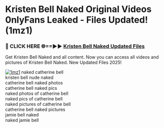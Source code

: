 # Kristen Bell Naked Original Videos 0nlyFans Leaked - Files Updated! (1mz1)

<h3>🔴 CLICK HERE 🌐==►► <a href="https://tinyurl.com/up5wt9bj" rel="nofollow">Kristen Bell Naked Updated Files</a></h3>

Get Kristen Bell Naked and all content. Now you can access all videos and pictures of Kristen Bell Naked. New Updated Files 2025!

[![1mz1](https://i.imgur.com/ABiUzMV.gif)](https://tinyurl.com/up5wt9bj)
naked catherine bell<br>
kristen bell nude naked<br>
catherine bell naked photos<br>
catherine bell naked pics<br>
naked photos of catherine bell<br>
naked pics of catherine bell<br>
naked pictures of catherine bell<br>
catherine bell naked pictures<br>
jamie bell naked<br>
naked jamie bell